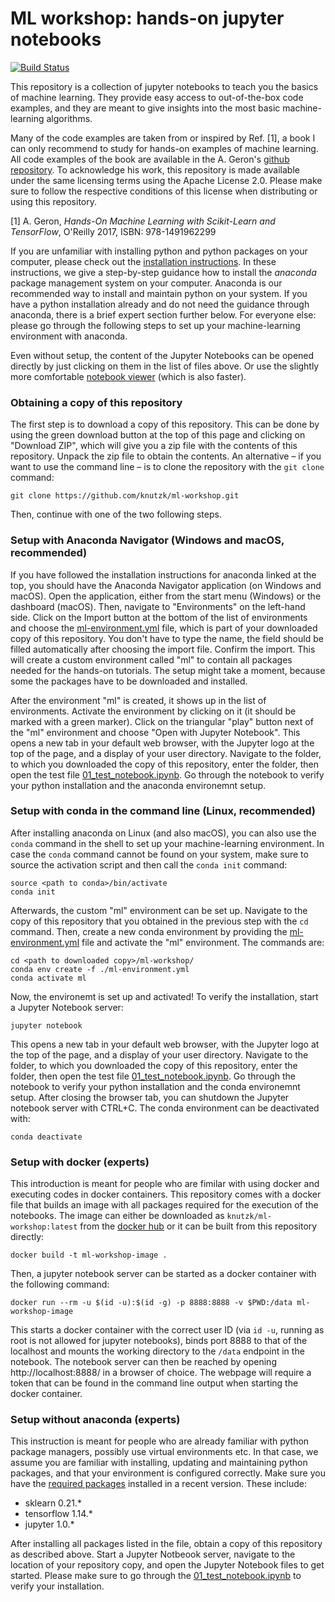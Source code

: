 # ML workshop: hands-on jupyter notebooks

[![Build Status](https://travis-ci.org/knutzk/ml-workshop.svg?branch=master)](https://travis-ci.org/knutzk/ml-workshop)

This repository is a collection of jupyter notebooks to teach you the basics of machine learning. They provide easy access to out-of-the-box code examples, and they are meant to give insights into the most basic machine-learning algorithms.

Many of the code examples are taken from or inspired by Ref. [1], a book I can only recommend to study for hands-on examples of machine learning. All code examples of the book are available in the A. Geron's [github repository](https://github.com/ageron/handson-ml). To acknowledge his work, this repository is made available under the same licensing terms using the Apache License 2.0. Please make sure to follow the respective conditions of this license when distributing or using this repository.

[1] A. Geron, _Hands-On Machine Learning with Scikit-Learn and TensorFlow_, O'Reilly 2017, ISBN: 978-1491962299

If you are unfamiliar with installing python and python packages on your computer, please check out the [installation instructions](INSTALLATION.md). In these instructions, we give a step-by-step guidance how to install the _anaconda_ package management system on your computer. Anaconda is our recommended way to install and maintain python on your system. If you have a python installation already and do not need the guidance through anaconda, there is a brief expert section further below. For everyone else: please go through the following steps to set up your machine-learning environment with anaconda.

Even without setup, the content of the Jupyter Notebooks can be opened directly by just clicking on them in the list of files above. Or use the slightly more comfortable [notebook viewer](https://nbviewer.jupyter.org/github/knutzk/ml-workshop/) (which is also faster).


### Obtaining a copy of this repository

The first step is to download a copy of this repository. This can be done by using the green download button at the top of this page and clicking on "Download ZIP", which will give you a zip file with the contents of this repository. Unpack the zip file to obtain the contents. An alternative – if you want to use the command line – is to clone the repository with the `git clone` command:
```
git clone https://github.com/knutzk/ml-workshop.git
```
Then, continue with one of the two following steps.


### Setup with Anaconda Navigator (Windows and macOS, recommended)

If you have followed the installation instructions for anaconda linked at the top, you should have the Anaconda Navigator application (on Windows and macOS). Open the application, either from the start menu (Windows) or the dashboard (macOS). Then, navigate to "Environments" on the left-hand side. Click on the Import button at the bottom of the list of environments and choose the [ml-environment.yml](ml-environment.yml) file, which is part of your downloaded copy of this repository. You don't have to type the name, the field should be filled automatically after choosing the import file. Confirm the import. This will create a custom environment called "ml" to contain all packages needed for the hands-on tutorials. The setup might take a moment, because some the packages have to be downloaded and installed.

After the environment "ml" is created, it shows up in the list of environments. Activate the environment by clicking on it (it should be marked with a green marker). Click on the triangular "play" button next of the "ml" environment and choose "Open with Jupyter Notebook". This opens a new tab in your default web browser, with the Jupyter logo at the top of the page, and a display of your user directory. Navigate to the folder, to which you downloaded the copy of this repository, enter the folder, then open the test file [01_test_notebook.ipynb](01_test_notebook.ipynb). Go through the notebook to verify your python installation and the anaconda environemnt setup.


### Setup with conda in the command line (Linux, recommended)

After installing anaconda on Linux (and also macOS), you can also use the `conda` command in the shell to set up your machine-learning environment. In case the `conda` command cannot be found on your system, make sure to source the activation script and then call the `conda init` command:
```
source <path to conda>/bin/activate
conda init
```
Afterwards, the custom "ml" environment can be set up. Navigate to the copy of this repository that you obtained in the previous step with the `cd` command. Then, create a new conda environment by providing the [ml-environment.yml](ml-environment.yml) file and activate the "ml" environment. The commands are:
```
cd <path to downloaded copy>/ml-workshop/
conda env create -f ./ml-environment.yml
conda activate ml
```
Now, the environemt is set up and activated! To verify the installation, start a Jupyter Notebook server:
```
jupyter notebook
```
This opens a new tab in your default web browser, with the Jupyter logo at the top of the page, and a display of your user directory. Navigate to the folder, to which you downloaded the copy of this repository, enter the folder, then open the test file [01_test_notebook.ipynb](01_test_notebook.ipynb). Go through the notebook to verify your python installation and the conda environemnt setup. After closing the browser tab, you can shutdown the Jupyter notebook server with CTRL+C. The conda environment can be deactivated with:
```
conda deactivate
```


### Setup with docker (experts)

This introduction is meant for people who are fimilar with using docker and executing codes in docker containers. This repository comes with a docker file that builds an image with all packages required for the execution of the notebooks. The image can either be downloaded as `knutzk/ml-workshop:latest` from the [docker hub](https://hub.docker.com/r/knutzk/ml-workshop) or it can be built from this repository directly:
```
docker build -t ml-workshop-image .
```
Then, a jupyter notebook server can be started as a docker container with the following command:
```
docker run --rm -u $(id -u):$(id -g) -p 8888:8888 -v $PWD:/data ml-workshop-image
```
This starts a docker container with the correct user ID (via `id -u`, running as root is not allowed for jupyter notebooks), binds port 8888 to that of the localhost and mounts the working directory to the `/data` endpoint in the notebook. The notebook server can then be reached by opening http://localhost:8888/ in a browser of choice. The webpage will require a token that can be found in the command line output when starting the docker container.


### Setup without anaconda (experts)

This instruction is meant for people who are already familiar with python package managers, possibly use virtual environments etc. In that case, we assume you are familiar with installing, updating and maintaining python packages, and that your environment is configured correctly. Make sure you have the [required packages](ml-environment.yml) installed in a recent version. These include:
* sklearn 0.21.*
* tensorflow 1.14.*
* jupyter 1.0.*

After installing all packages listed in the file, obtain a copy of this repository as described above. Start a Jupyter Notbeook server, navigate to the location of your repository copy, and open the Jupyter Notebook files to get started. Please make sure to go through the [01_test_notebook.ipynb](01_test_notebook.ipynb) to verify your installation.
